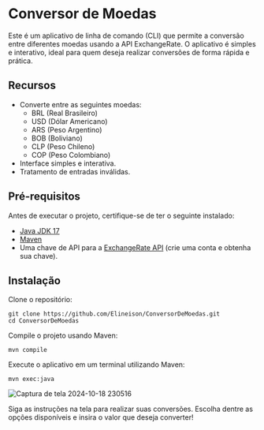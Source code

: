 # Conversor de Moedas

Este é um aplicativo de linha de comando (CLI) que permite a conversão entre diferentes moedas usando a API ExchangeRate. O aplicativo é simples e interativo, ideal para quem deseja realizar conversões de forma rápida e prática.

## Recursos

- Converte entre as seguintes moedas:
  - BRL (Real Brasileiro)
  - USD (Dólar Americano)
  - ARS (Peso Argentino)
  - BOB (Boliviano)
  - CLP (Peso Chileno)
  - COP (Peso Colombiano)
- Interface simples e interativa.
- Tratamento de entradas inválidas.

## Pré-requisitos

Antes de executar o projeto, certifique-se de ter o seguinte instalado:

- [Java JDK 17](https://www.oracle.com/java/technologies/javase/jdk17-archive-downloads.html)
- [Maven](https://maven.apache.org/download.cgi)
- Uma chave de API para a [ExchangeRate API](https://exchangerate-api.com/) (crie uma conta e obtenha sua chave).

## Instalação

Clone o repositório:
```
git clone https://github.com/Elineison/ConversorDeMoedas.git
cd ConversorDeMoedas
```
Compile o projeto usando Maven:
```
mvn compile
```
Execute o aplicativo em um terminal utilizando Maven:
```
mvn exec:java
```
![Captura de tela 2024-10-18 230516](https://github.com/user-attachments/assets/16c96ffd-8652-4582-bc85-2f21417e54e9)



Siga as instruções na tela para realizar suas conversões. Escolha dentre as opções disponíveis e insira o valor que deseja converter!
